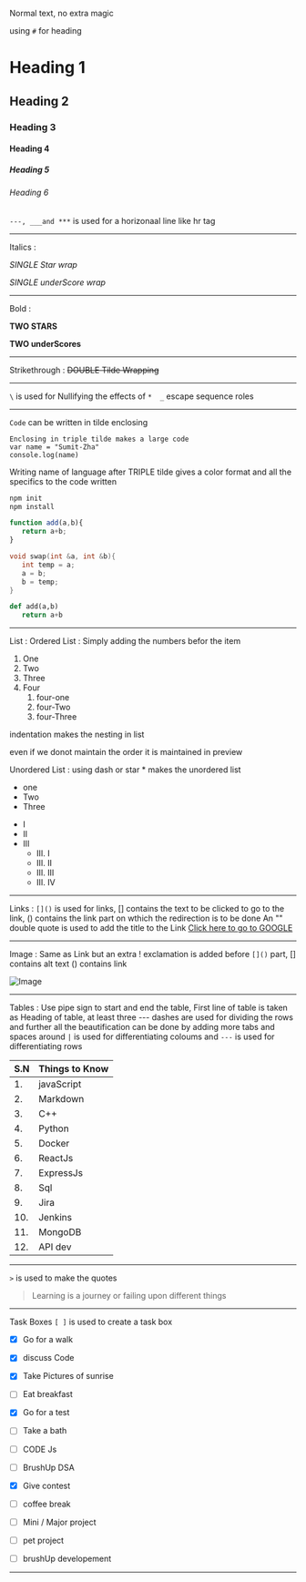 <!-- Basic format symantics -->
Normal text, no extra magic 

using `#` for heading

# Heading 1 
## Heading 2 
### Heading 3 
#### Heading 4 
##### Heading 5 
###### Heading 6 

`---, ___and ***` is used for a horizonaal line like hr tag 
___

Italics : 

*SINGLE Star wrap*

_SINGLE underScore wrap_


___

Bold : 

**TWO STARS**
 
__TWO underScores__ 

___

Strikethrough : 
~~DOUBLE Tilde Wrapping~~





---


`\` is used for Nullifying the effects of `*  _`
escape sequence roles

---




<!-- Code -->
`Code` can be written in tilde enclosing 

```
Enclosing in triple tilde makes a large code
var name = "Sumit-Zha"
console.log(name)
```

Writing name of language after TRIPLE tilde gives a color format and all the specifics to the code written

```bash
npm init
npm install 
```

```javascript
function add(a,b){
   return a+b;
}
```

```cpp
void swap(int &a, int &b){
   int temp = a;
   a = b; 
   b = temp;
}
```


```python 
def add(a,b)
   return a+b
```
---






<!-- Lists -->
List : 
Ordered List : 
Simply adding the numbers befor  the item
1. One 
2. Two 
3. Three
4. Four 
   1. four-one
   2. four-Two
   3. four-Three

indentation makes the nesting in list

even if we donot maintain the order it is maintained in preview 

Unordered List : 
using dash or star * makes the unordered list  
- one 
- Two 
- Three


<!-- using stars -->
* I 
* II
* III
  * III. I
  * III. II
  * III. III
  * III. IV
---








<!-- Links -->
Links : 
   `[]()` is used for links, 
   [] contains the text to be clicked to go to the link, 
   () contains the link part on wthich the redirection is to be done 
   An "" double quote is used to add the title to the Link 
   [Click here to go to GOOGLE](https://www.google.com/)

---






<!-- Images -->
Image : 
Same as Link but an extra ! exclamation is added before `[]()` part, [] contains alt text () contains link

![Image](https://media.tenor.com/GfSX-u7VGM4AAAAC/coding.gif "code-pressing")

---




<!-- Tables -->
Tables : Use pipe sign to start and end the table, First line of table is taken as Heading of table, at least three --- dashes are used for dividing the rows and further all the beautification can be done by adding more tabs and spaces around
`|` is used for differentiating coloums and `---` is used for differentiating rows 

| S.N | Things to Know |
| --- | -------------- |
| 1.  | javaScript     |
| 2.  | Markdown       |
| 3.  | C++            |
| 4.  | Python         |
| 5.  | Docker         |
| 6.  | ReactJs        |
| 7.  | ExpressJs      |
| 8.  | Sql            |
| 9.  | Jira           |
| 10. | Jenkins        |
| 11. | MongoDB        |
| 12. | API dev        |

---



`>` is used to make the quotes 
> Learning is a journey or failing upon different things


***

Task Boxes 
`[ ]` is used to create a task box
- [x] Go for a walk 
- [x] discuss Code 
- [x] Take Pictures of sunrise 
- [ ] Eat breakfast 
- [x] Go for a test 
- [ ] Take a bath 
- [ ] CODE Js
- [ ] BrushUp DSA
- [x] Give contest 
- [ ] coffee break
- [ ] Mini / Major project
- [ ] pet project
- [ ] brushUp developement 


---
